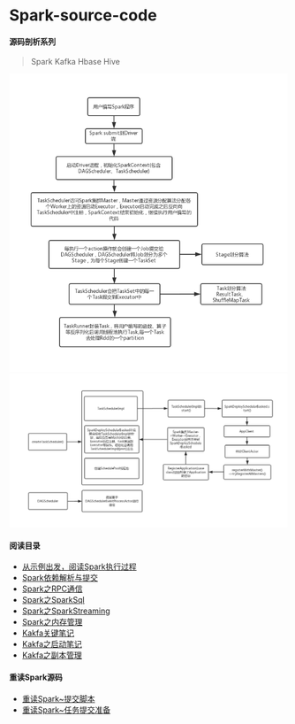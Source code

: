 Spark-source-code
=================
#### 源码剖析系列  
>
> Spark
> Kafka
> Hbase
> Hive
>

![1.jpg](https://github.com/V-I-C-T-O-R/spark-source-code/blob/master/pic/1.jpg)  
![2.jpg](https://github.com/V-I-C-T-O-R/spark-source-code/blob/master/pic/2.jpg)  
#### 阅读目录  
* [从示例出发，阅读Spark执行过程](https://github.com/V-I-C-T-O-R/spark-source-code/blob/master/article/startlearn/1/从示例出发，阅读Spark执行过程.md)
* [Spark依赖解析与提交](https://github.com/V-I-C-T-O-R/spark-source-code/blob/master/article/startlearn/2/Spark依赖解析与提交.md)
* [Spark之RPC通信](https://github.com/V-I-C-T-O-R/spark-source-code/blob/master/article/startlearn/3/Spark之RPC通信.md)
* [Spark之SparkSql](https://github.com/V-I-C-T-O-R/spark-source-code/blob/master/article/startlearn/4/Spark之SparkSql.md)
* [Spark之SparkStreaming](https://github.com/V-I-C-T-O-R/spark-source-code/blob/master/article/startlearn/5/Spark之SparkStreaming.md)
* [Spark之内存管理](https://github.com/V-I-C-T-O-R/spark-source-code/blob/master/article/startlearn/6/Spark之内存管理.md)
* [Kakfa关键笔记](https://github.com/V-I-C-T-O-R/spark-source-code/blob/master/article/startlearn/7/Kafka原理剖析记录.md)
* [Kakfa之启动笔记](https://github.com/V-I-C-T-O-R/spark-source-code/blob/master/article/startlearn/8/Kafka之启动.md)
* [Kakfa之副本管理](https://github.com/V-I-C-T-O-R/spark-source-code/blob/master/article/startlearn/9/Kafka之副本管理.md)

#### 重读Spark源码  
* [重读Spark~提交脚本](https://github.com/V-I-C-T-O-R/spark-source-code/blob/master/article/restudy/1/重读Spark~提交脚本.md)
* [重读Spark~任务提交准备](https://github.com/V-I-C-T-O-R/spark-source-code/blob/master/article/restudy/1/重读Spark~任务提交准备.md)